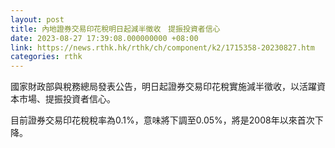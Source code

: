 ```yaml
---
layout: post
title: 內地證券交易印花稅明日起減半徵收　提振投資者信心
date: 2023-08-27 17:39:08.000000000 +08:00
link: https://news.rthk.hk/rthk/ch/component/k2/1715358-20230827.htm
categories: rthk
---
```


國家財政部與稅務總局發表公告，明日起證券交易印花稅實施減半徵收，以活躍資本市場、提振投資者信心。

目前證券交易印花稅稅率為0.1%，意味將下調至0.05%，將是2008年以來首次下降。
